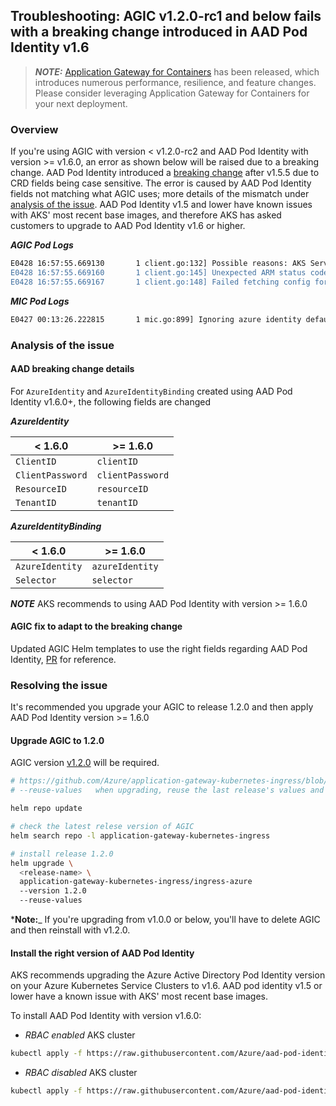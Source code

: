 ## Troubleshooting: AGIC v1.2.0-rc1 and below fails with a breaking change introduced in AAD Pod Identity v1.6

> **_NOTE:_** [Application Gateway for Containers](https://aka.ms/agc) has been released, which introduces numerous performance, resilience, and feature changes. Please consider leveraging Application Gateway for Containers for your next deployment.

### Overview

If you're using AGIC with version < v1.2.0-rc2 and AAD Pod Identity with version >= v1.6.0, an error as shown below will be raised due to a breaking change. AAD Pod Identity introduced a [breaking change](https://github.com/Azure/aad-pod-identity/tree/v1.6.0#v160-breaking-change) after v1.5.5 due to CRD fields being case sensitive. The error is caused by AAD Pod Identity fields not matching what AGIC uses; more details of the mismatch under [analysis of the issue](#analysis-of-the-issue). AAD Pod Identity v1.5 and lower have known issues with AKS' most recent base images, and therefore AKS has asked customers to upgrade to AAD Pod Identity v1.6 or higher.

_**AGIC Pod Logs**_

```bash
E0428 16:57:55.669130       1 client.go:132] Possible reasons: AKS Service Principal requires 'Managed Identity Operator' access on Controller Identity; 'identityResourceID' and/or 'identityClientID' are incorrect in the Helm config; AGIC Identity requires 'Contributor' access on Application Gateway and 'Reader' access on Application Gateway's Resource Group;
E0428 16:57:55.669160       1 client.go:145] Unexpected ARM status code on GET existing App Gateway config: 403
E0428 16:57:55.669167       1 client.go:148] Failed fetching config for App Gateway instance. Will retry in 10s. Error: azure.BearerAuthorizer#WithAuthorization: Failed to refresh the Token for request to https://management.azure.com/subscriptions/4c4aee1a-cfd4-4e7a-abe3-*******/resourceGroups/RG-NAME-DEV/providers/Microsoft.Network/applicationGateways/AG-NAME-DEV?api-version=2019-09-01: StatusCode=403 -- Original Error: adal: Refresh request failed. Status Code = '403'. Response body: getting assigned identities for pod default/agile-opossum-ingress-azure-579cbb6b89-sldr5 in CREATED state failed after 16 attempts, retry duration [5]s. Error: <nil>
```

_**MIC Pod Logs**_

```bash
E0427 00:13:26.222815       1 mic.go:899] Ignoring azure identity default/agic-azid-ingress-azure, error: Invalid resource id: "", must match /subscriptions/<subid>/resourcegroups/<resourcegroup>/providers/Microsoft.ManagedIdentity/userAssignedIdentities/<name>
```

### Analysis of the issue

#### AAD breaking change details

For `AzureIdentity` and `AzureIdentityBinding` created using AAD Pod Identity v1.6.0+, the following fields are changed

 _**AzureIdentity**_

| < 1.6.0          | >= 1.6.0         |
|------------------|------------------|
| `ClientID`       | `clientID`       |
| `ClientPassword` | `clientPassword` |
| `ResourceID`     | `resourceID`     |
| `TenantID`       | `tenantID`       |

_**AzureIdentityBinding**_

| < 1.6.0         | >= 1.6.0        |
|-----------------|-----------------|
| `AzureIdentity` | `azureIdentity` |
| `Selector`      | `selector`      |

_**NOTE**_ AKS recommends to using AAD Pod Identity with version >= 1.6.0

#### AGIC fix to adapt to the breaking change

Updated AGIC Helm templates to use the right fields regarding AAD Pod Identity, [PR](https://github.com/Azure/application-gateway-kubernetes-ingress/pull/825/files) for reference.

### Resolving the issue

It's recommended you upgrade your AGIC to release 1.2.0 and then apply AAD Pod Identity version >= 1.6.0

#### Upgrade AGIC to 1.2.0

AGIC version [v1.2.0](https://github.com/Azure/application-gateway-kubernetes-ingress/releases/tag/1.2.0) will be required.

```bash
# https://github.com/Azure/application-gateway-kubernetes-ingress/blob/master/docs/how-tos/helm-upgrade.md
# --reuse-values   when upgrading, reuse the last release's values and merge in any overrides from the command line via --set and -f. If '--reset-values' is specified, this is ignored

helm repo update

# check the latest relese version of AGIC
helm search repo -l application-gateway-kubernetes-ingress

# install release 1.2.0
helm upgrade \
  <release-name> \
  application-gateway-kubernetes-ingress/ingress-azure
  --version 1.2.0
  --reuse-values
```

***Note:**_ If you're upgrading from v1.0.0 or below, you'll have to delete AGIC and then reinstall with v1.2.0.

#### Install the right version of AAD Pod Identity

AKS recommends upgrading the Azure Active Directory Pod Identity version on your Azure Kubernetes Service Clusters to v1.6. AAD pod identity v1.5 or lower have a known issue with AKS' most recent base images.

To install AAD Pod Identity with version v1.6.0:

- _RBAC enabled_ AKS cluster

```bash
kubectl apply -f https://raw.githubusercontent.com/Azure/aad-pod-identity/v1.6.0/deploy/infra/deployment-rbac.yaml
```

- _RBAC disabled_ AKS cluster

```bash
kubectl apply -f https://raw.githubusercontent.com/Azure/aad-pod-identity/v1.6.0/deploy/infra/deployment.yaml
```
